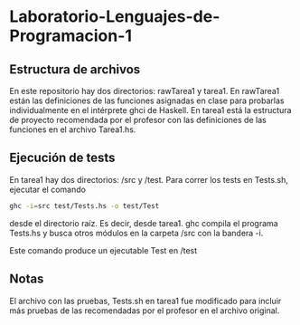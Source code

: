 # Laboratorio-Lenguajes-de-Programacion-1

## Estructura de archivos
En este repositorio hay dos directorios: rawTarea1 y tarea1. En rawTarea1 están las definiciones de las funciones asignadas en clase para probarlas individualmente en el intérprete
ghci de Haskell. En tarea1 está la estructura de proyecto recomendada por el profesor con las definiciones de las funciones en el archivo Tarea1.hs.
## Ejecución de tests
En tarea1 hay dos directorios: /src y /test. Para correr los tests en Tests.sh, ejecutar el comando 
```bash
ghc -i=src test/Tests.hs -o test/Test
``` 
desde el directorio raíz. Es decir, desde tarea1.
ghc compila el programa Tests.hs y busca otros módulos en la carpeta /src con la bandera -i. 

Este comando produce un ejecutable Test en /test

## Notas
El archivo con las pruebas, Tests.sh en tarea1 fue modificado para incluir más pruebas de las recomendadas por el profesor en el archivo original.
